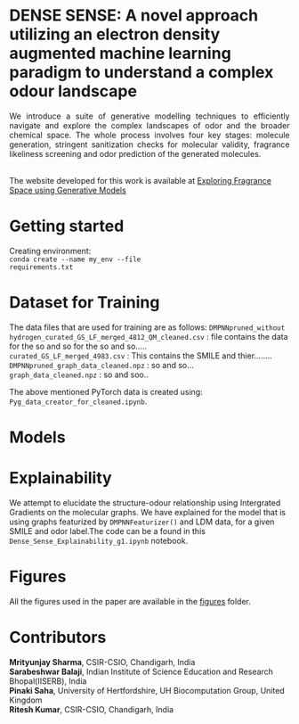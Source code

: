 #  DENSE SENSE: A novel approach utilizing an electron density augmented machine learning paradigm to understand a complex odour landscape

<div align="justify"> We introduce a suite of generative modelling techniques to efficiently navigate and explore the complex landscapes of odor and the broader chemical space. The whole process involves four key stages: molecule generation, stringent sanitization checks for molecular validity, fragrance likeliness screening and odor prediction of the generated molecules. </div>

<br> The website developed for this work is available at [Exploring Fragrance Space using Generative Models](https://kumars8494.github.io/Exploring_Fragrance_Space_with_Generative_model/)</br>

# Getting started
Creating environment:
<br><code>conda create --name my_env --file requirements.txt</code></br>

# Dataset for Training
The data files that are used for training are as follows:
<code>DMPNNpruned_without hydrogen_curated_GS_LF_merged_4812_QM_cleaned.csv</code> : file contains the data for the so and so for the so and so..... <br>
<code>curated_GS_LF_merged_4983.csv</code> : This contains the SMILE and thier........<br>
<code>DMPNNpruned_graph_data_cleaned.npz</code> : so and so...<br>
<code>graph_data_cleaned.npz</code> : so and soo..  <br>

The above mentioned PyTorch data is created using: <code>Pyg_data_creator_for_cleaned.ipynb</code>.

# Models


# Explainability
We attempt to elucidate the structure-odour relationship using Intergrated Gradients on the molecular graphs. We have explained for the model that is using graphs featurized by <code>DMPNNFeaturizer()</code> and LDM data, for a given SMILE and odor label.The code can be a found in this <code>Dense_Sense_Explainability_g1.ipynb</code> notebook.

# Figures
All the figures used in the paper are available in the [figures](https://github.com/CSIO-FPIL/generative-odor/tree/main/figures) folder. 

# Contributors
**Mrityunjay Sharma**, CSIR-CSIO, Chandigarh, India                
**Sarabeshwar Balaji**, Indian Institute of Science Education and Research Bhopal(IISERB), India <br>
**Pinaki Saha**, University of Hertfordshire, UH Biocomputation Group, United Kingdom <br>
**Ritesh Kumar**, CSIR-CSIO, Chandigarh, India
